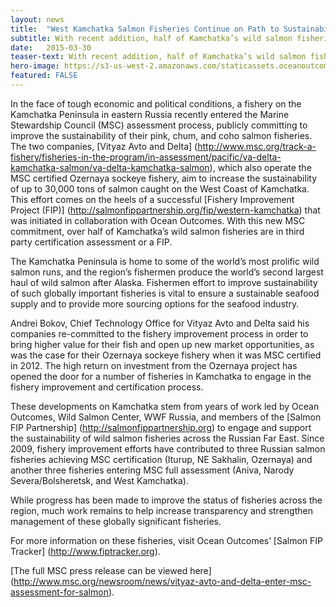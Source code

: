 ```yaml
---
layout: news
title:  "West Kamchatka Salmon Fisheries Continue on Path to Sustainability"
subtitle: With recent addition, half of Kamchatka’s wild salmon fisheries now in MSC or a FIP
date:   2015-03-30
teaser-text: With recent addition, half of Kamchatka’s wild salmon fisheries now in MSC or a FIP.
hero-image: https://s3-us-west-2.amazonaws.com/staticassets.oceanoutcomes.org/hero+photos/news4ahero.jpg
featured: FALSE
---
```


In the face of tough economic and political conditions, a fishery on the Kamchatka Peninsula in eastern Russia recently entered the Marine Stewardship Council (MSC) assessment process, publicly committing to improve the sustainability of their pink, chum, and coho salmon fisheries. The two companies, [Vityaz Avto and Delta] (http://www.msc.org/track-a-fishery/fisheries-in-the-program/in-assessment/pacific/va-delta-kamchatka-salmon/va-delta-kamchatka-salmon), which also operate the MSC certified Ozernaya sockeye fishery, aim to increase the sustainability of up to 30,000 tons of salmon caught on the West Coast of Kamchatka. This effort comes on the heels of a successful [Fishery Improvement Project (FIP)] (http://salmonfippartnership.org/fip/western-kamchatka) that was initiated in collaboration with Ocean Outcomes. With this new MSC commitment, over half of Kamchatka’s wild salmon fisheries are in third party certification assessment or a FIP.

The Kamchatka Peninsula is home to some of the world’s most prolific wild salmon runs, and the region’s fishermen produce the world’s second largest haul of wild salmon after Alaska. Fishermen effort to improve sustainability of such globally important fisheries is vital to ensure a sustainable seafood supply and to provide more sourcing options for the seafood industry.

Andrei Bokov, Chief Technology Office for Vityaz Avto and Delta said his companies re-committed to the fishery improvement process in order to bring higher value for their fish and open up new market opportunities, as was the case for their Ozernaya sockeye fishery when it was MSC certified in 2012. The high return on investment from the Ozernaya project has opened the door for a number of fisheries in Kamchatka to engage in the fishery improvement and certification process.

These developments on Kamchatka stem from years of work led by Ocean Outcomes, Wild Salmon Center, WWF Russia, and members of the [Salmon FIP Partnership] (http://salmonfippartnership.org) to engage and support the sustainability of wild salmon fisheries across the Russian Far East. Since 2009, fishery improvement efforts have contributed to three Russian salmon fisheries achieving MSC certification (Iturup, NE Sakhalin, Ozernaya) and another three fisheries entering MSC full assessment (Aniva, Narody Severa/Bolsheretsk, and West Kamchatka).

While progress has been made to improve the status of fisheries across the region, much work remains to help increase transparency and strengthen management of these globally significant fisheries. 

For more information on these fisheries, visit Ocean Outcomes’ [Salmon FIP Tracker] (http://www.fiptracker.org). 

[The full MSC press release can be viewed here] (http://www.msc.org/newsroom/news/vityaz-avto-and-delta-enter-msc-assessment-for-salmon).
